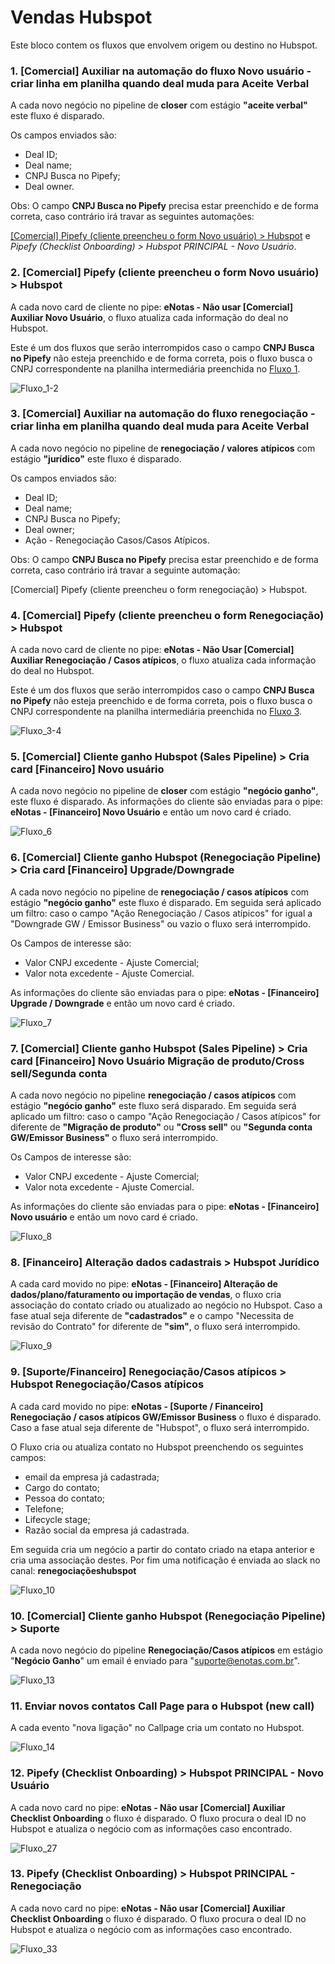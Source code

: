# Vendas Hubspot

Este bloco contem os fluxos que envolvem origem ou destino no Hubspot.

### 1. [Comercial] Auxiliar na automação do fluxo Novo usuário - criar linha em planilha quando deal muda para Aceite Verbal

A cada novo negócio no pipeline de **closer** com estágio **"aceite verbal"** este fluxo é disparado. 

Os campos enviados são:

* Deal ID;
* Deal name;
* CNPJ Busca no Pipefy;
* Deal owner.

Obs: O campo **CNPJ Busca no Pipefy** precisa estar preenchido e de forma correta, caso contrário irá travar as seguintes automações: 

[[Comercial] Pipefy (cliente preencheu o form Novo usuário) > Hubspot](#2-comercial-pipefy-cliente-preencheu-o-form-novo-usuário--hubspot) e *Pipefy (Checklist Onboarding) > Hubspot PRINCIPAL - Novo Usuário*.

### 2. [Comercial] Pipefy (cliente preencheu o form Novo usuário) > Hubspot

A cada novo card de cliente no pipe: **eNotas - Não usar [Comercial] Auxiliar Novo Usuário**, o fluxo atualiza cada informação do deal no Hubspot.

Este é um dos fluxos que serão interrompidos caso o campo **CNPJ Busca no Pipefy** não esteja preenchido e de forma correta, pois o fluxo busca o CNPJ correspondente na planilha intermediária preenchida no [Fluxo 1](#1-comercial-auxiliar-na-automação-do-fluxo-novo-usuário---criar-linha-em-planilha-quando-deal-muda-para-aceite-verbal).

![Fluxo_1-2](https://github.com/eNotas/1.Fluxos_Zapier/blob/main/imagens/Fluxo_1-2.jpg)

### 3. [Comercial] Auxiliar na automação do fluxo renegociação - criar linha em planilha quando deal muda para Aceite Verbal

A cada novo negócio no pipeline de **renegociação / valores** **atípicos** com estágio **"jurídico"** este fluxo é disparado. 

Os campos enviados são:

* Deal ID;
* Deal name;
* CNPJ Busca no Pipefy;
* Deal owner;
* Ação - Renegociação Casos/Casos Atípicos.

Obs: O campo **CNPJ Busca no Pipefy** precisa estar preenchido e de forma correta, caso contrário irá travar a seguinte automação: 

[Comercial] Pipefy (cliente preencheu o form renegociação) > Hubspot.

### 4. [Comercial] Pipefy (cliente preencheu o form Renegociação) > Hubspot

A cada novo card de cliente no pipe: **eNotas - Não Usar [Comercial] Auxiliar Renegociação / Casos atípicos**, o fluxo atualiza cada informação do deal no Hubspot.

Este é um dos fluxos que serão interrompidos caso o campo **CNPJ Busca no Pipefy** não esteja preenchido e de forma correta, pois o fluxo busca o CNPJ correspondente na planilha intermediária preenchida no [Fluxo 3](#1-comercial-auxiliar-na-automação-do-fluxo-novo-usuário---criar-linha-em-planilha-quando-deal-muda-para-aceite-verbal).

![Fluxo_3-4](https://github.com/eNotas/1.Fluxos_Zapier/blob/main/imagens/Fluxo_3-4.jpg)

### 5. [Comercial] Cliente ganho Hubspot (Sales Pipeline) > Cria card [Financeiro] Novo usuário

A cada novo negócio no pipeline de **closer** com estágio **"negócio ganho"**, este fluxo é disparado. As informações do cliente são enviadas para o pipe: **eNotas - [Financeiro] Novo Usuário** e então um novo card é criado.

![Fluxo_6](https://github.com/eNotas/1.Fluxos_Zapier/blob/main/imagens/Fluxo_6.jpg)

### 6. [Comercial] Cliente ganho Hubspot (Renegociação Pipeline) > Cria card [Financeiro] Upgrade/Downgrade

A cada novo negócio no pipeline de **renegociação / casos atípicos** com estágio **"negócio ganho"** este fluxo é disparado. Em seguida será aplicado um filtro: caso o campo "Ação Renegociação / Casos atípicos" for igual a "Downgrade GW / Emissor Business" ou vazio o fluxo será interrompido.

Os Campos de interesse são:

* Valor CNPJ excedente - Ajuste Comercial;
* Valor nota excedente - Ajuste Comercial.

As informações do cliente são enviadas para o pipe: **eNotas - [Financeiro] Upgrade / Downgrade** e então um novo card é criado.

![Fluxo_7](https://github.com/eNotas/1.Fluxos_Zapier/blob/main/imagens/Fluxo_7.jpg)

### 7. [Comercial] Cliente ganho Hubspot (Sales Pipeline) > Cria card [Financeiro] Novo Usuário Migração de produto/Cross sell/Segunda conta

A cada novo negócio no pipeline **renegociação / casos atípicos** com estágio **"negócio ganho"** este fluxo será disparado. Em seguida será aplicado um filtro: caso o campo "Ação Renegociação / Casos atípicos" for diferente de **"Migração de produto"** ou **"Cross sell"** ou **"Segunda conta GW/Emissor Business"** o fluxo será interrompido.

Os Campos de interesse são:

* Valor CNPJ excedente - Ajuste Comercial;
* Valor nota excedente - Ajuste Comercial.

As informações do cliente são enviadas para o pipe: **eNotas - [Financeiro] Novo usuário** e então um novo card é criado.

![Fluxo_8](https://github.com/eNotas/1.Fluxos_Zapier/blob/main/imagens/Fluxo_8.jpg) 

### 8. **[Financeiro] Alteração dados cadastrais > Hubspot Jurídico**

A cada card movido no pipe: **eNotas - [Financeiro] Alteração de dados/plano/faturamento ou importação de vendas**, o fluxo cria associação do contato criado ou atualizado ao negócio no Hubspot. Caso a fase atual seja diferente de **"cadastrados"** e o campo "Necessita de revisão do Contrato" for diferente de **"sim"**, o fluxo será interrompido.

![Fluxo_9](https://github.com/eNotas/1.Fluxos_Zapier/blob/main/imagens/Fluxo_9.jpg) 

### 	9. **[Suporte/Financeiro] Renegociação/Casos atípicos > Hubspot Renegociação/Casos atípicos**

A cada card movido no pipe: **eNotas - [Suporte / Financeiro] Renegociação / casos atípicos GW/Emissor Business** o fluxo é disparado. Caso a fase atual seja diferente de "Hubspot", o fluxo será interrompido.

O Fluxo cria ou atualiza contato no Hubspot preenchendo os seguintes campos:

- email da empresa já cadastrada;
- Cargo do contato;
- Pessoa do contato;
- Telefone;
- Lifecycle stage;
- Razão social da empresa já cadastrada.

Em seguida cria um negócio a partir do contato criado na etapa anterior e cria uma associação destes. Por fim uma notificação é enviada ao slack no canal: **renegociaçõeshubspot**

![Fluxo_10](https://github.com/eNotas/1.Fluxos_Zapier/blob/main/imagens/Fluxo_10.jpg) 

### 10. **[Comercial] Cliente ganho Hubspot (Renegociação Pipeline) > Suporte**

A cada novo negócio do pipeline **Renegociação/Casos atípicos** em estágio "**Negócio Ganho**" um email é enviado para "suporte@enotas.com.br".

![Fluxo_13](https://github.com/eNotas/1.Fluxos_Zapier/blob/main/imagens/Fluxo_13.jpg) 

### 11. **Enviar novos contatos Call Page para o Hubspot (new call)**

A cada evento "nova ligação" no Callpage cria um contato no Hubspot.

![Fluxo_14](https://github.com/eNotas/1.Fluxos_Zapier/blob/main/imagens/Fluxo_14.jpg)

### 12. **Pipefy (Checklist Onboarding) > Hubspot PRINCIPAL - Novo Usuário**

A cada novo card no pipe: **eNotas - Não usar [Comercial] Auxiliar Checklist Onboarding** o fluxo é disparado. O fluxo procura o deal ID no Hubspot e atualiza o negócio com as informações caso encontrado.

![Fluxo_27](https://github.com/eNotas/1.Fluxos_Zapier/blob/main/imagens/Fluxo_27.jpg)

### 13. Pipefy (Checklist Onboarding) > Hubspot PRINCIPAL - Renegociação

A cada novo card no pipe: **eNotas - Não usar [Comercial] Auxiliar Checklist Onboarding** o fluxo é disparado. O fluxo procura o deal ID no Hubspot e atualiza o negócio com as informações caso encontrado.

![Fluxo_33](https://github.com/eNotas/1.Fluxos_Zapier/blob/main/imagens/Fluxo_33.jpg)

